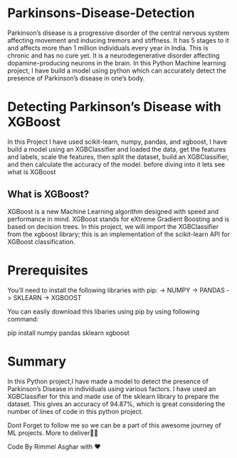 # Parkinsons-Disease-Detection 
Parkinson’s disease is a progressive disorder of the central nervous system affecting movement and inducing tremors and stiffness. It has 5 stages to it and affects more than 1 million individuals every year in India. This is chronic and has no cure yet. It is a neurodegenerative disorder affecting dopamine-producing neurons in the brain.
In this Python Machine learning project, I have build a model using python which can accurately detect the presence of Parkinson’s disease in one’s body.

# Detecting Parkinson’s Disease with XGBoost
In this Project I have used scikit-learn, numpy, pandas, and xgboost, I have build a model using an XGBClassifier and loaded the data, get the features and labels, scale the features, then split the dataset, build an XGBClassifier, and then calculate the accuracy of the model.
before diving into it lets see what is XGBoost

## What is XGBoost?
XGBoost is a new Machine Learning algorithm designed with speed and performance in mind. XGBoost stands for eXtreme Gradient Boosting and is based on decision trees. In this project, we will import the XGBClassifier from the xgboost library; this is an implementation of the scikit-learn API for XGBoost classification.

# Prerequisites
You’ll need to install the following libraries with pip:
-> NUMPY
-> PANDAS
-> SKLEARN
-> XGBOOST

You can easily download this libaries using pip by using following command:

pip install numpy pandas sklearn xgboost

# Summary 
In this Python project,I have made a model to detect the presence of Parkinson’s Disease in individuals using various factors. I have used an XGBClassifier for this and made use of the sklearn library to prepare the dataset. This gives an accuracy of 94.87%, which is great considering the number of lines of code in this python project.

Dont Forget to follow me so we can be a part of this awesome journey of ML projects.
More to deliver👨‍💻

Code By Rimmel Asghar with ❤
